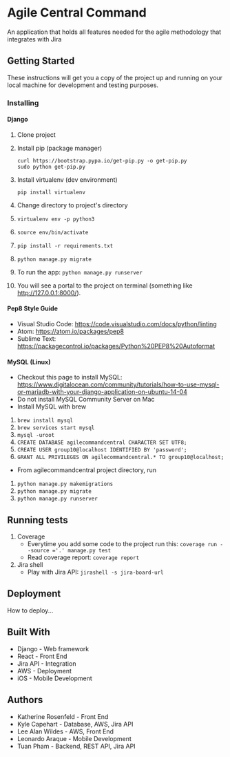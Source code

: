 # Agile Central Command
An application that holds all features needed for the agile methodology that integrates with Jira

## Getting Started
These instructions will get you a copy of the project up and running on your local machine for development and testing purposes.

### Installing
#### Django
1. Clone project
2. Install pip (package manager)

    ```
    curl https://bootstrap.pypa.io/get-pip.py -o get-pip.py
    sudo python get-pip.py
    ```
3. Install virtualenv (dev environment)

    ```
    pip install virtualenv
    ```
4. Change directory to project's directory
5. ```virtualenv env -p python3```
6. ```source env/bin/activate```
7. ```pip install -r requirements.txt```
8. ```python manage.py migrate```
9. To run the app: ```python manage.py runserver```
10. You will see a portal to the project on terminal (something like http://127.0.0.1:8000/).

#### Pep8 Style Guide
- Visual Studio Code: https://code.visualstudio.com/docs/python/linting
- Atom: https://atom.io/packages/pep8
- Sublime Text: https://packagecontrol.io/packages/Python%20PEP8%20Autoformat

#### MySQL (Linux)
- Checkout this page to install MySQL: https://www.digitalocean.com/community/tutorials/how-to-use-mysql-or-mariadb-with-your-django-application-on-ubuntu-14-04
- Do not install MySQL Community Server on Mac
- Install MySQL with brew
1. ```brew install mysql```
2. ```brew services start mysql```
3. ```mysql -uroot```
4. ```CREATE DATABASE agilecommandcentral CHARACTER SET UTF8;```
5. ```CREATE USER group10@localhost IDENTIFIED BY 'password';```
6. ```GRANT ALL PRIVILEGES ON agilecommandcentral.* TO group10@localhost;```

- From agilecommandcentral project directory, run 
1. ```python manage.py makemigrations```
2. ```python manage.py migrate```
3. ```python manage.py runserver```


## Running tests
1. Coverage
    - Everytime you add some code to the project run this: ```coverage run --source ='.' manage.py test```
    - Read coverage report: ```coverage report```
2. Jira shell
    - Play with Jira API: ```jirashell -s jira-board-url```

## Deployment
How to deploy...

## Built With
* Django - Web framework
* React - Front End
* Jira API - Integration
* AWS - Deployment
* iOS - Mobile Development

## Authors
* Katherine Rosenfeld - Front End
* Kyle Capehart - Database, AWS, Jira API
* Lee Alan Wildes - AWS, Front End
* Leonardo Araque - Mobile Development
* Tuan Pham - Backend, REST API, Jira API
